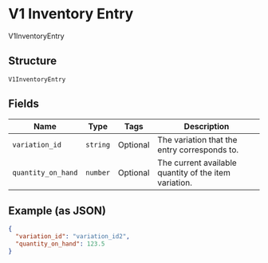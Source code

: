 
# V1 Inventory Entry

V1InventoryEntry

## Structure

`V1InventoryEntry`

## Fields

| Name | Type | Tags | Description |
|  --- | --- | --- | --- |
| `variation_id` | `string` | Optional | The variation that the entry corresponds to. |
| `quantity_on_hand` | `number` | Optional | The current available quantity of the item variation. |

## Example (as JSON)

```json
{
  "variation_id": "variation_id2",
  "quantity_on_hand": 123.5
}
```

